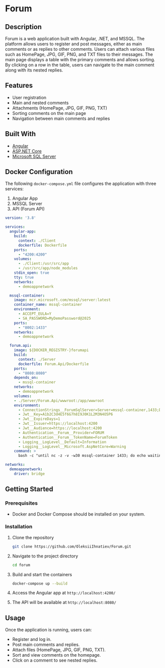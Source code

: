 # Forum

## Description
Forum is a web application built with Angular, .NET, and MSSQL. The platform allows users to register and post messages, either as main comments or as replies to other comments. Users can attach various files such as HomePage, JPG, GIF, PNG, and TXT files to their messages. The main page displays a table with the primary comments and allows sorting. By clicking on a row in the table, users can navigate to the main comment along with its nested replies.

## Features
- User registration
- Main and nested comments
- Attachments (HomePage, JPG, GIF, PNG, TXT)
- Sorting comments on the main page
- Navigation between main comments and replies

## Built With
- [Angular](https://angular.io/)
- [ASP.NET Core](https://dotnet.microsoft.com/en-us/learn/aspnet)
- [Microsoft SQL Server](https://www.microsoft.com/en-us/sql-server)

## Docker Configuration

The following `docker-compose.yml` file configures the application with three services: 
1. Angular App
2. MSSQL Server
3. API (Forum API)

```yaml
version: '3.8'

services:
  angular-app:
    build:
      context: ./Client
      dockerfile: Dockerfile
    ports:
      - "4200:4200"
    volumes:
      - ./Client:/usr/src/app
      - /usr/src/app/node_modules
    stdin_open: true
    tty: true
    networks:
      - demoappnetwork

  mssql-container:
    image: mcr.microsoft.com/mssql/server:latest
    container_name: mssql-container
    environment:
      - ACCEPT_EULA=Y 
      - SA_PASSWORD=MyDemoPassword@2025
    ports:
      - "8002:1433"
    networks:
      - demoappnetwork

  forum.api:
    image: ${DOCKER_REGISTRY-}forumapi
    build:
      context: ./Server
      dockerfile: Forum.Api/Dockerfile
    ports:
      - "8080:8080"
    depends_on:
      - mssql-container
    networks:
      - demoappnetwork
    volumes:
    - ./Server/Forum.Api/wwwroot:/app/wwwroot
    environment:
      - ConnectionStrings__ForumSqlServer=Server=mssql-container,1433;Database=Forum;User Id=sa;Password=MyDemoPassword@2025;TrustServerCertificate=True;MultipleActiveResultSets=true
      - Jwt__Key=A1b2C3d4E5f6G7h8I9J0K1L2M3N4O5P6
      - Jwt__ExpireDays=1
      - Jwt__Issuer=https://localhost:4200
      - Jwt__Audience=https://localhost:4200
      - Authentication__Forum__Provider=FORUM
      - Authentication__Forum__TokenName=ForumToken
      - Logging__LogLevel__Default=Information
      - Logging__LogLevel__Microsoft.AspNetCore=Warning
    command: >
      bash -c "until nc -z -v -w30 mssql-container 1433; do echo waiting for mssql; sleep 5; done; dotnet ef database update"

networks:
  demoappnetwork:
    driver: bridge
```

## Getting Started

### Prerequisites
- Docker and Docker Compose should be installed on your system.

### Installation

1. Clone the repository
   ```sh
   git clone https://github.com/OleksiiIhnatiev/Forum.git
   ```
2. Navigate to the project directory
   ```sh
   cd forum
   ```
3. Build and start the containers
   ```sh
   docker-compose up --build
   ```

4. Access the Angular app at `http://localhost:4200/`

5. The API will be available at `http://localhost:8080/`

## Usage

Once the application is running, users can:

- Register and log in.
- Post main comments and replies.
- Attach files (HomePage, JPG, GIF, PNG, TXT).
- Sort and view comments on the homepage.
- Click on a comment to see nested replies.
